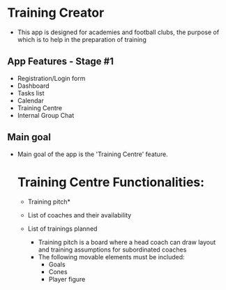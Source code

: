 # Training Creator

- This app is designed for academies and football clubs, the purpose of which is to help in the preparation of training

## App Features - Stage #1

- Registration/Login form
- Dashboard
- Tasks list
- Calendar
- Training Centre
- Internal Group Chat

## Main goal

- Main goal of the app is the 'Training Centre' feature.

  # Training Centre Functionalities:

  - Training pitch\*
  - List of coaches and their availability
  - List of trainings planned

    - Training pitch is a board where a head coach can draw layout and training assumptions for subordinated coaches

    * The following movable elements must be included:
      - Goals
      - Cones
      - Player figure

